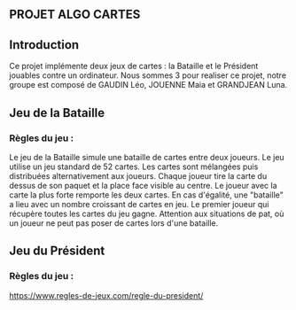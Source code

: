 ## PROJET ALGO CARTES

## Introduction
Ce projet implémente deux jeux de cartes : la Bataille et le Président jouables contre un ordinateur. Nous sommes 3 pour realiser ce projet, notre groupe est composé de GAUDIN Léo, JOUENNE Maia et GRANDJEAN Luna.  

## Jeu de la Bataille 

### Règles du jeu :
Le jeu de la Bataille simule une bataille de cartes entre deux joueurs.
Le jeu utilise un jeu standard de 52 cartes.
Les cartes sont mélangées puis distribuées alternativement aux joueurs.
Chaque joueur tire la carte du dessus de son paquet et la place face visible au centre.
Le joueur avec la carte la plus forte remporte les deux cartes.
En cas d'égalité, une "bataille" a lieu avec un nombre croissant de cartes en jeu.
Le premier joueur qui récupère toutes les cartes du jeu gagne.
Attention aux situations de pat, où un joueur ne peut pas poser de cartes lors d'une bataille.

## Jeu du Président

### Règles du jeu :
https://www.regles-de-jeux.com/regle-du-president/



